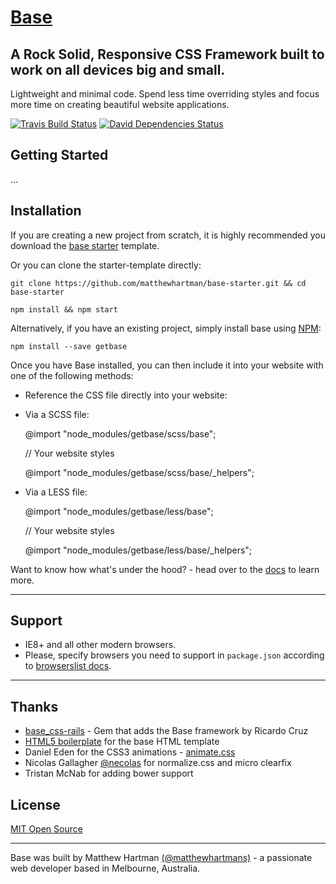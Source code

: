 # [Base](http://getbase.org)

## A Rock Solid, Responsive CSS Framework built to work on all devices big and small.
Lightweight and minimal code. Spend less time overriding styles and focus more time on creating beautiful website applications.

[![Travis Build Status][travis-img]][travis] [![David Dependencies Status][david-img]][david]

[travis-img]:   https://img.shields.io/travis/matthewhartman/base.svg?branch=master
[david-img]:    https://img.shields.io/david/dev/matthewhartman/base.svg?branch=master&label=dependencies
[travis]:       https://travis-ci.org/matthewhartman/base
[david]:        https://david-dm.org/matthewhartman/base?type=dev

## Getting Started
...

## Installation
If you are creating a new project from scratch, it is highly recommended you download the [base starter](https://github.com/matthewhartman/base-starter) template.

Or you can clone the starter-template directly:

    git clone https://github.com/matthewhartman/base-starter.git && cd base-starter

    npm install && npm start

Alternatively, if you have an existing project, simply install base using [NPM](https://www.npmjs.com/):

    npm install --save getbase

Once you have Base installed, you can then include it into your website with one of the following methods:
* Reference the CSS file directly into your website:

    <link rel="stylesheet" href="node_modules/getbase/css/styles.css">

* Via a SCSS file:

    @import "node_modules/getbase/scss/base";

    // Your website styles

    @import "node_modules/getbase/scss/base/_helpers";


* Via a LESS file:

    @import "node_modules/getbase/less/base";

    // Your website styles

    @import "node_modules/getbase/less/base/_helpers";

Want to know how what's under the hood? - head over to the [docs](http://getbase.org/docs/) to learn more.

* * *

## Support
* IE8+ and all other modern browsers.
* Please, specify browsers you need to support in `package.json` according to [browserslist docs](https://github.com/ai/browserslist#queries).

* * *

## Thanks
- [base_css-rails](https://github.com/rkrdo/base_css-rails) - Gem that adds the Base framework by Ricardo Cruz
- [HTML5 boilerplate](https://html5boilerplate.com/) for the base HTML template
- Daniel Eden for the CSS3 animations - [animate.css](http://daneden.github.io/animate.css/)
- Nicolas Gallagher [@necolas](https://twitter.com/necolas) for normalize.css and micro clearfix
- Tristan McNab for adding bower support

## License
[MIT Open Source](https://opensource.org/licenses/MIT)

* * *

Base was built by Matthew Hartman [(@matthewhartmans)](http://twitter.com/matthewhartmans) - a passionate web developer based in Melbourne, Australia.
